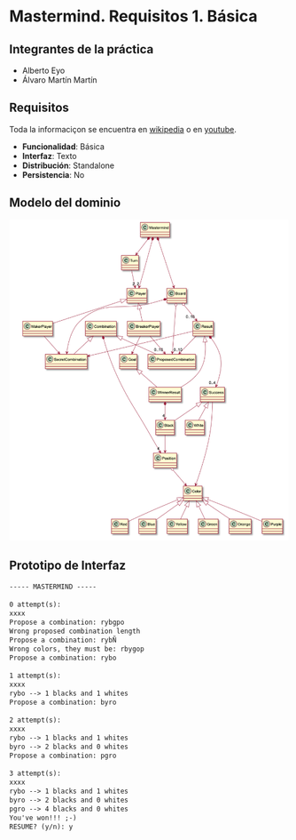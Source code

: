 # Mastermind. Requisitos 1. Básica

## Integrantes de la práctica

* Alberto Eyo
* Álvaro Martín Martín

## Requisitos

Toda la informaciçon se encuentra en [wikipedia][1] o en [youtube][2].

* **Funcionalidad**: Básica
* **Interfaz**: Texto
* **Distribución**: Standalone
* **Persistencia**: No

## Modelo del dominio

![Domain Model](docs/domain_model.png)

## Prototipo de Interfaz

```
----- MASTERMIND -----

0 attempt(s):
xxxx
Propose a combination: rybgpo
Wrong proposed combination length
Propose a combination: rybÑ
Wrong colors, they must be: rbygop
Propose a combination: rybo

1 attempt(s):
xxxx
rybo --> 1 blacks and 1 whites
Propose a combination: byro

2 attempt(s):
xxxx
rybo --> 1 blacks and 1 whites
byro --> 2 blacks and 0 whites
Propose a combination: pgro

3 attempt(s):
xxxx
rybo --> 1 blacks and 1 whites
byro --> 2 blacks and 0 whites
pgro --> 4 blacks and 0 whites
You've won!!! ;-)
RESUME? (y/n): y
```

[1]: https://en.wikipedia.org/wiki/Mastermind_(board_game)
[2]: https://www.youtube.com/watch?v=2-hTeg2M6GQ